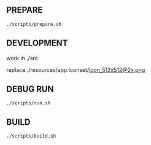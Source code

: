 
## PREPARE

```
./scripts/prepare.sh
```

## DEVELOPMENT

work in ./src

replace ./resources/app.iconset/icon_512x512@2x.png

## DEBUG RUN

```
./scripts/run.sh
```

## BUILD

```
./scripts/build.sh
```
